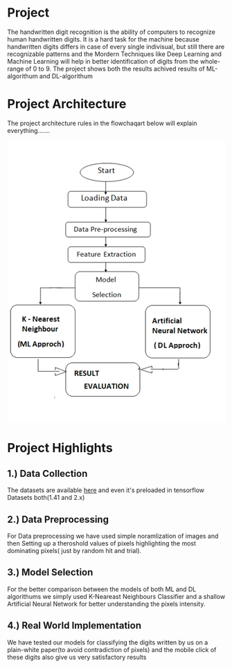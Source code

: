 Project
============================================
The handwritten digit recognition is the ability of computers to recognize human handwritten digits. It is a hard task for the machine because handwritten digits differs in case of every single indivisual, but still there are recognizable patterns and the Mordern Techniques like Deep Learning and Machine Learning will help in better identification of digits from the whole-range of 0 to 9. The project shows both the results achived results of ML-algorithum and DL-algorithum

Project Architecture
============================================
The project architecture rules in the flowchaqart below will explain everything.......
<p align = "center">
<img src = "https://raw.githubusercontent.com/rawat126/DL-ML/master/Handwritten_Digits%20Classification/Model_h_des.png">
</p>

Project Highlights
============================================
 ## 1.)  Data Collection
The datasets are available [here](http://yann.lecun.com/exdb/mnist/) and even it's preloaded in tensorflow Datasets both(1.41 and 2.x)

## 2.)  Data Preprocessing
For Data preprocessing we have used simple noramlization of images and then Setting up a theroshold values of pixels highlighting the most dominating pixels( just by random hit and trial).

## 3.) Model Selection
For the better comparison between the models of both ML and DL algorithums we simply used K-Neareast Neighbours Classifier and a shallow Artificial Neural Network for better understanding the pixels intensity.

## 4.) Real World Implementation
We have tested our models for classifying the digits written by us on a plain-white paper(to avoid contradiction of pixels) and the mobile click of these digits also give us very satisfactory results 
